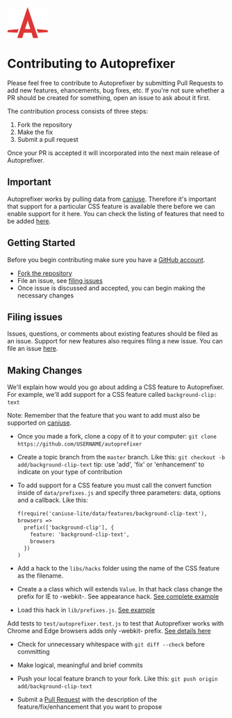 <img width="94" height="71" src="logo.svg" title="Autoprefixer logo by Anton Lovchikov">

# Contributing to Autoprefixer
Please feel free to contribute to Autoprefixer by submitting Pull Requests to add new features, ehancements, bug fixes, etc. If you're not sure whether a PR should be created for something, open an issue to ask about it first.

The contribution process consists of three steps:

1. Fork the repository
2. Make the fix
3. Submit a pull request

Once your PR is accepted it will incorporated into the next main release of Autoprefixer.

## Important
Autoprefixer works by pulling data from [caniuse](https://caniuse.com/). Therefore it's important that support for a particular CSS feature is available there before we can enable support for it here. You can check the listing of features that need to be added [here](https://caniuse.com/issue-list).


## Getting Started
Before you begin contributing make sure you have a [GitHub account](https://github.com/signup/free).
* [Fork the repository](https://github.com/postcssAautoprefixer)
* File an issue, see [filing issues](#filing-issues)
* Once issue is discussed and accepted, you can begin making the necessary changes

## Filing issues
Issues, questions, or comments about existing features should be filed as an issue. Support for new features also requires filing a new issue. You can file an issue [here](https://github.com/postcssAautoprefixer/issues).

## Making Changes
We'll explain how would you go about adding a CSS feature to Autoprefixer. For example, we'll add support for a CSS feature called `background-clip: text`

Note: Remember that the feature that you want to add must also be supported on [caniuse](https://caniuse).


* Once you made a fork, clone a copy of it to your computer: `git clone https://github.com/USERNAME/autoprefixer`

* Create a topic branch from the `master` branch. Like this: `git checkout -b add/background-clip-text`
tip: use 'add', 'fix' or 'enhancement' to indicate on your type of contribution

* To add support for a CSS feature you must call the convert function inside of `data/prefixes.js` and specify three parameters: data, options and a callback. Like this:
  ```
  f(require('caniuse-lite/data/features/background-clip-text'), browsers =>
    prefix(['background-clip'], {
      feature: 'background-clip-text',
      browsers
    })
  )
  ```
* Add a hack to the `libs/hacks` folder using the name of the CSS feature as the filename.

* Create a a class which will extends `Value`. In that hack class change the prefix for IE to -webkit-. See appearance hack. [See complete example](https://github.com/postcss/Autoprefixer/blob/73c7b6ab090a9a9a03869b3099096af00be7eb7d/lib/hacks/background-clip.js)

* Load this hack in `lib/prefixes.js`. [See example](https://github.com/postcss/autoprefixer/blob/73c7b6ab090a9a9a03869b3099096af00be7eb7d/lib/prefixes.js)


Add tests to `test/autoprefixer.test.js` to test that Autoprefixer works with Chrome and Edge browsers adds only -webkit- prefix. [See details here](https://github.com/postcss/autoprefixer/commit/73c7b6ab090a9a9a03869b3099096af00be7eb7d)

* Check for unnecessary whitespace with `git diff --check` before committing

* Make logical, meaningful and brief commits

* Push your local feature branch to your fork. Like this: `git push origin add/background-clip-text` 

* Submit a [Pull Request](https://help.github.com/articles/creating-a-pull-request/) with the description of the feature/fix/enhancement that you want to propose

